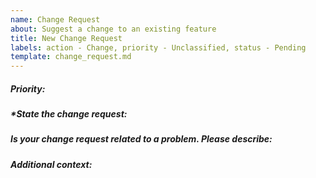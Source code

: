 ```yaml
---
name: Change Request
about: Suggest a change to an existing feature
title: New Change Request
labels: action - Change, priority - Unclassified, status - Pending
template: change_request.md
---
```

##### Priority:
<!-- Super Low, Low, Medium, High, Super High -->

##### *State the change request:

##### Is your change request related to a problem. Please describe:

##### Additional context:

